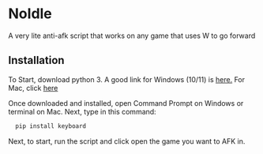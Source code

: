 # NoIdle
A very lite anti-afk script that works on any game that uses W to go forward


## Installation

To Start, download python 3. A good link for Windows (10/11) is [here.](https://ninite.com/pythonx3/) For Mac, click [here](https://www.python.org/ftp/python/3.10.4/python-3.10.4-macos11.pkg)

Once downloaded and installed, open Command Prompt on Windows or terminal on Mac. Next, type in this command:

```bash
  pip install keyboard
```

Next, to start, run the script and click open the game you want to AFK in.
    
